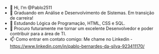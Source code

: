 - 👋 Hi, I’m @Pablo2511
- 👀 Graduando em Análise e Desenvolvimento de Sistemas. Em transição de carreira!
- 🌱 Estudando Lógica de Programação, HTML, CSS e SQL.
- 💞️ Procuro futuramente me tornar um excelente Desenvolvedor e poder contribuir para a área de TI.
- 📫 Como entrar em contato comigo: Me chame no Linkedin - https://www.linkedin.com/in/pablo-bernardes-da-silva-923411170/  

<!---
Pablo2511/Pablo2511 is a ✨ special ✨ repository because its `README.md` (this file) appears on your GitHub profile.
You can click the Preview link to take a look at your changes.
--->
